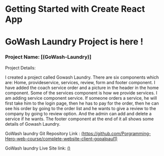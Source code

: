 # Getting Started with Create React App

# GoWash Laundry Project is here !

### Project Name: [(GoWash-Laundry)]


Project Details:

I created a project called Gowash Laundry. There are six components which are: Home, provideservice, services, review, form and footer component. I have added the coach service order and a picture in the header in the home component. Some of the services component is how we provide services. I am adding service component service. If someone orders a service, he will first take him to the login page, then he has to pay for the order, then he can see his order by going to the order list and he wants to give a review to the company by going to review option. And the admin can add and delete a service if he wants. The footer component at the end of it all shows some details of Gowash Laundry.


GoWash laundry Git Repository Link : [(https://github.com/Porgramming-Hero-web-course/complete-website-client-gopalpaul1)](https://github.com/Porgramming-Hero-web-course/complete-website-client-gopalpaul1)

GoWash laundry Live Site link: [()]()

